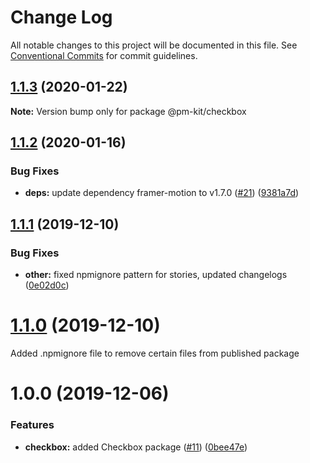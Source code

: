 # Change Log

All notable changes to this project will be documented in this file.
See [Conventional Commits](https://conventionalcommits.org) for commit guidelines.

## [1.1.3](https://github.com/telus/pm-kit/compare/@pm-kit/checkbox@1.1.2...@pm-kit/checkbox@1.1.3) (2020-01-22)

**Note:** Version bump only for package @pm-kit/checkbox





## [1.1.2](https://github.com/telus/pm-kit/compare/@pm-kit/checkbox@1.1.1...@pm-kit/checkbox@1.1.2) (2020-01-16)


### Bug Fixes

* **deps:** update dependency framer-motion to v1.7.0 ([#21](https://github.com/telus/pm-kit/issues/21)) ([9381a7d](https://github.com/telus/pm-kit/commit/9381a7d34c314af7f6aec1e32b322e6e4f104c02))





## [1.1.1](https://github.com/telus/pm-kit/compare/@pm-kit/checkbox@1.1.0...@pm-kit/checkbox@1.1.1) (2019-12-10)


### Bug Fixes

* **other:** fixed npmignore pattern for stories, updated changelogs ([0e02d0c](https://github.com/telus/pm-kit/commit/0e02d0c53b3a88905d51d4a8cc1b7e8f6da939fa))





# [1.1.0](https://github.com/telus/pm-kit/compare/@pm-kit/checkbox@1.0.0...@pm-kit/checkbox@1.1.0) (2019-12-10)

Added .npmignore file to remove certain files from published package

# 1.0.0 (2019-12-06)

### Features

- **checkbox:** added Checkbox package ([#11](https://github.com/telus/pm-kit/pull/11)) ([0bee47e](https://github.com/telus/pm-kit/commit/0bee47e61af6d2b10fd777f244492bc8ce787fc6))
